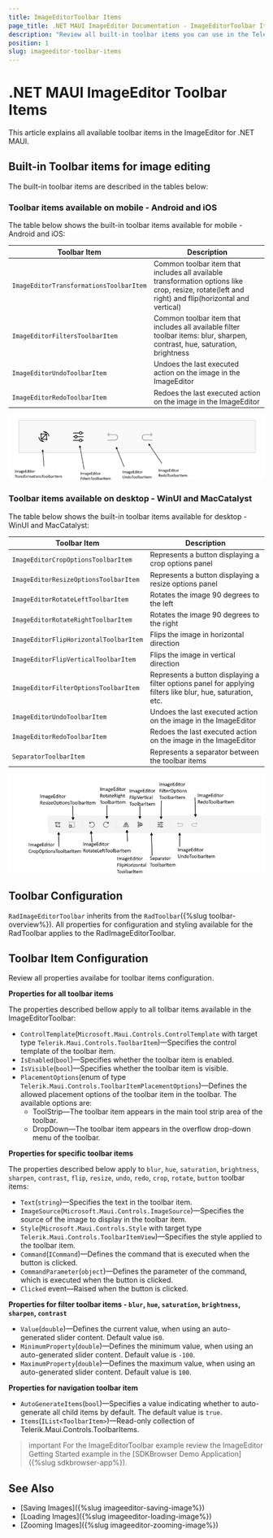 ```yaml
---
title: ImageEditorToolbar Items
page_title: .NET MAUI ImageEditor Documentation - ImageEditorToolbar Items
description: "Review all built-in toolbar items you can use in the Telerik UI for .NET MAUI ImageEditor."
position: 1
slug: imageeditor-toolbar-items
---
```


# .NET MAUI ImageEditor Toolbar Items

This article explains all available toolbar items in the ImageEditor for .NET MAUI.

## Built-in Toolbar items for image editing

The built-in toolbar items are described in the tables below:

### Toolbar items available on mobile - Android and iOS

The table below shows the built-in toolbar items available for mobile -  Android and iOS:

| Toolbar Item | Description |
| ------------ | ------- |
| `ImageEditorTransformationsToolbarItem` | Common toolbar item that includes all available transformation options like crop, resize, rotate(left and right) and flip(horizontal and vertical) |
| `ImageEditorFiltersToolbarItem` | Common toolbar item that includes all available filter toolbar items: blur, sharpen, contrast, hue, saturation, brightness |
| `ImageEditorUndoToolbarItem` | Undoes the last executed action on the image in the ImageEditor |
| `ImageEditorRedoToolbarItem` | Redoes the last executed action on the image in the ImageEditor |

![ImageEditor ToolbarItems for Mobile](../images/imageeditor-tooolbar-items-mobile.png "ToolbarItems for Mobile")

### Toolbar items available on desktop - WinUI and MacCatalyst

The table below shows the built-in toolbar items available for desktop - WinUI and MacCatalyst:

| Toolbar Item | Description |
| ------------ | ------- |
| `ImageEditorCropOptionsToolbarItem` | Represents a button displaying a crop options panel |
| `ImageEditorResizeOptionsToolbarItem` | Represents a button displaying a resize options panel |
| `ImageEditorRotateLeftToolbarItem` | Rotates the image 90 degrees to the left |
| `ImageEditorRotateRightToolbarItem` | Rotates the image 90 degrees to the right |
| `ImageEditorFlipHorizontalToolbarItem` | Flips the image in horizontal direction |
| `ImageEditorFlipVerticalToolbarItem` | Flips the image in vertical direction |
| `ImageEditorFilterOptionsToolbarItem` | Represents a button displaying a filter options panel for applying filters like blur, hue, saturation, etc. |
| `ImageEditorUndoToolbarItem` | Undoes the last executed action on the image in the ImageEditor |
| `ImageEditorRedoToolbarItem` | Redoes the last executed action on the image in the ImageEditor |
| `SeparatorToolbarItem` | Represents a separator between the toolbar items |

![ImageEditor ToolbarItems for Desktop](../images/imageeditor-tooolbar-items-desktop.png "ToolbarItems for Mobile")

## Toolbar Configuration

`RadImageEditorToolbar` inherits from the `RadToolbar`({%slug toolbar-overview%}). All properties for configuration and styling available for the RadToolbar applies to the RadImageEditorToolbar.

## Toolbar Item Configuration 

Review all properties availabe for toolbar items configuration.

**Properties for all toolbar items**

The properties described bellow apply to all tollbar items available in the ImageEditorToolbar:

* `ControlTemplate`(`Microsoft.Maui.Controls.ControlTemplate` with target type `Telerik.Maui.Controls.ToolbarItem`)&mdash;Specifies the control template of the toolbar item.
* `IsEnabled`(`bool`)&mdash;Specifies whether the toolbar item is enabled.
* `IsVisible`(`bool`)&mdash;Specifies whether the toolbar item is visible.
* `PlacementOptions`(enum of type `Telerik.Maui.Controls.ToolbarItemPlacementOptions`)&mdash;Defines the allowed placement options of the toolbar item in the toolbar. The available options are:
	* ToolStrip&mdash;The toolbar item appears in the main tool strip area of the toolbar.
	* DropDown&mdash;The toolbar item appears in the overflow drop-down menu of the toolbar.

**Properties for specific toolbar items**

The properties described below apply to `blur`, `hue`, `saturation`, `brightness`, `sharpen`, `contrast`, `flip`, `resize`, `undo`, `redo`, `crop`, `rotate`, `button` toolbar items:

* `Text`(`string`)&mdash;Specifies the text in the toolbar item.
* `ImageSource`(`Microsoft.Maui.Controls.ImageSource`)&mdash;Specifies the source of the image to display in the toolbar item.
* `Style`(`Microsoft.Maui.Controls.Style` with target type `Telerik.Maui.Controls.ToolbarItemView`)&mdash;Specifies the style applied to the toolbar item.
* `Command`(`ICommand`)&mdash;Defines the command that is executed when the button is clicked.
* `CommandParameter`(`object`)&mdash;Defines the parameter of the command, which is executed when the button is clicked.
* `Clicked` event&mdash;Raised when the button is clicked.

**Properties for filter toolbar items - `blur`, `hue`, `saturation`, `brightness`, `sharpen`, `contrast`**

* `Value`(`double`)&mdash;Defines the current value, when using an auto-generated slider content. Default value is`0`.
* `MinimumProperty`(`double`)&mdash;Defines the minimum value, when using an auto-generated slider content. Default value is `-100`.
* `MaximumProperty`(`double`)&mdash;Defines the maximum value, when using an auto-generated slider content. Default value is `100`.

**Properties for navigation toolbar item**

* `AutoGenerateItems`(`bool`)&mdash;Specifies a value indicating whether to auto-generate all child items by default. The default value is `true`.
* `Items`(`IList<ToolbarItem>`)&mdash;Read-only collection of Telerik.Maui.Controls.ToolbarItems.

 >important For the ImageEditorToolbar example review the ImageEditor Getting Started example in the [SDKBrowser Demo Application]({%slug sdkbrowser-app%}).


## See Also

- [Saving Images]({%slug imageeditor-saving-image%})
- [Loading Images]({%slug imageeditor-loading-image%})
- [Zooming Images]({%slug imageeditor-zooming-image%})
